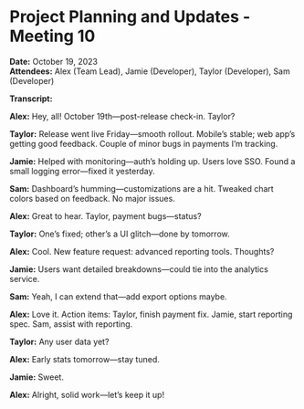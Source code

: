 # Project Planning and Updates - Meeting 10

**Date:** October 19, 2023  
**Attendees:** Alex (Team Lead), Jamie (Developer), Taylor (Developer), Sam (Developer)

**Transcript:**

**Alex:** Hey, all! October 19th—post-release check-in. Taylor?

**Taylor:** Release went live Friday—smooth rollout. Mobile’s stable; web app’s getting good feedback. Couple of minor bugs in payments I’m tracking.

**Jamie:** Helped with monitoring—auth’s holding up. Users love SSO. Found a small logging error—fixed it yesterday.

**Sam:** Dashboard’s humming—customizations are a hit. Tweaked chart colors based on feedback. No major issues.

**Alex:** Great to hear. Taylor, payment bugs—status?

**Taylor:** One’s fixed; other’s a UI glitch—done by tomorrow.

**Alex:** Cool. New feature request: advanced reporting tools. Thoughts?

**Jamie:** Users want detailed breakdowns—could tie into the analytics service.

**Sam:** Yeah, I can extend that—add export options maybe.

**Alex:** Love it. Action items: Taylor, finish payment fix. Jamie, start reporting spec. Sam, assist with reporting.

**Taylor:** Any user data yet?

**Alex:** Early stats tomorrow—stay tuned.

**Jamie:** Sweet.

**Alex:** Alright, solid work—let’s keep it up!